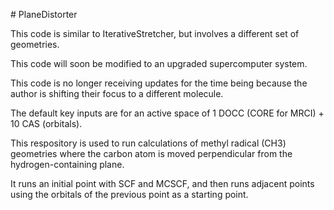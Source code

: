\# PlaneDistorter

This code is similar to IterativeStretcher, but involves a different set of geometries.

This code will soon be modified to an upgraded supercomputer system.

This code is no longer receiving updates for the time being because the author is shifting their focus to a different molecule.

The default key inputs are for an active space of 1 DOCC (CORE for MRCI) + 10 CAS (orbitals).



This respository is used to run calculations of methyl radical (CH3) geometries where the carbon atom is moved perpendicular from the hydrogen-containing plane.

It runs an initial point with SCF and MCSCF, and then runs adjacent points using the orbitals of the previous point as a starting point.

